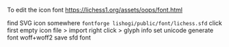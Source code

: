 To edit the icon font https://lichess1.org/assets/oops/font.html

find SVG icon somewhere
`fontforge lishogi/public/font/lichess.sfd`
click first empty icon
file > import 
right click > glyph info
set unicode
generate font woff+woff2
save sfd font
